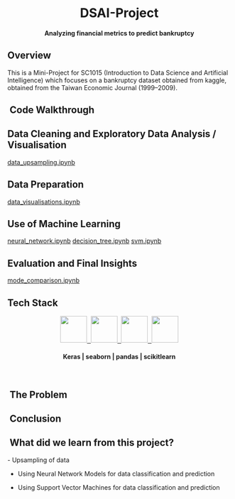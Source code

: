<h1 align="center">DSAI-Project</h1>
<h4 align="center" >Analyzing financial metrics to predict bankruptcy</h4>

<h2>Overview</h2>
This is a Mini-Project for SC1015 (Introduction to Data Science and Artificial Intelligence) which focuses on a bankruptcy dataset obtained from kaggle, obtained from the Taiwan Economic Journal (1999–2009).

<h2> &nbsp;Code Walkthrough</h2>

## Data Cleaning and Exploratory Data Analysis / Visualisation
[data_upsampling.ipynb](https://github.com/paaniwater/DSAI-Project/blob/main/data_upsampling.ipynb)

## Data Preparation
[data_visualisations.ipynb](https://github.com/paaniwater/DSAI-Project/blob/main/data_visualisations.ipynb)

## Use of Machine Learning
[neural_network.ipynb](https://github.com/paaniwater/DSAI-Project/blob/main/neural_network.ipynb)
[decision_tree.ipynb](https://github.com/paaniwater/DSAI-Project/blob/main/decision_tree.ipynb)
[svm.ipynb](https://github.com/paaniwater/DSAI-Project/blob/main/svm.ipynb)

## Evaluation and Final Insights
[mode_comparison.ipynb](https://github.com/paaniwater/DSAI-Project/blob/main/mode_comparison.ipynb)

## Tech Stack

<div align="center">
  <a href="https://keras.io/img/logo.png">
    <kbd>
      <img src="https://keras.io/img/logo.png" height="60" />
    </kbd>
  </a>
  <a href="https://seaborn.pydata.org/_images/logo-tall-lightbg.svg">
    <kbd>
      <img src="https://seaborn.pydata.org/_images/logo-tall-lightbg.svg" height="60" />
    </kbd>
  </a>
  <a href="https://upload.wikimedia.org/wikipedia/commons/thumb/e/ed/Pandas_logo.svg/2560px-Pandas_logo.svg.png">
    <kbd>
      <img src="https://upload.wikimedia.org/wikipedia/commons/thumb/e/ed/Pandas_logo.svg/2560px-Pandas_logo.svg.png" height="60" />
    </kbd>
  </a>
  <a href="https://upload.wikimedia.org/wikipedia/commons/thumb/0/05/Scikit_learn_logo_small.svg/1200px-Scikit_learn_logo_small.svg.png">
    <kbd>
      <img src="https://upload.wikimedia.org/wikipedia/commons/thumb/0/05/Scikit_learn_logo_small.svg/1200px-Scikit_learn_logo_small.svg.png" height="60" />
    </kbd>
  </a>
  
  <br />
  <h4>Keras | seaborn | pandas | scikitlearn</h4>
</div>
<br />

<h2> &nbsp;The Problem</h2>

<h2> &nbsp;Conclusion</h2>

<h2> &nbsp;What did we learn from this project?</h2>
- Upsampling of data

- Using Neural Network Models for data classification and prediction

- Using Support Vector Machines for data classification and prediction



<!-- 
## 🔗 &nbsp;Useful External Links
1. Image to arduino bitmap converter [link](https://javl.github.io/image2cpp/)
2. EEPROM interface [link](https://roboticsbackend.com/arduino-store-int-into-eeprom/) -->



